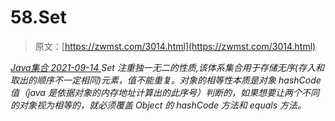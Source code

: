<!--yml
category: 未分类
date: 0001-01-01 00:00:00
--->

# 58.Set

> 原文：[https://zwmst.com/3014.html](https://zwmst.com/3014.html)

   [ *Java集合* ](https://zwmst.com/java%e9%9b%86%e5%90%88)*[ <time datetime="2021-09-14T23:52:43+08:00"> 2021-09-14 </time> ](https://zwmst.com/3014.html)  Set 注重独一无二的性质,该体系集合用于存储无序(存入和取出的顺序不一定相同)元素，值不能重复。对象的相等性本质是对象 hashCode 值（java 是依据对象的内存地址计算出的此序号）判断的，如果想要让两个不同的对象视为相等的，就必须覆盖 Object 的 hashCode 方法和 equals 方法。*
